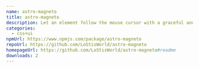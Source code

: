 ```yaml
---
name: astro-magneto
title: astro-magneto
description: Let an element follow the mouse cursor with a graceful and smooth motion.
categories:
  - css+ui
npmUrl: https://www.npmjs.com/package/astro-magneto
repoUrl: https://github.com/LoStisWorld/astro-magneto
homepageUrl: https://github.com/LoStisWorld/astro-magneto#readme
downloads: 2
---
```

